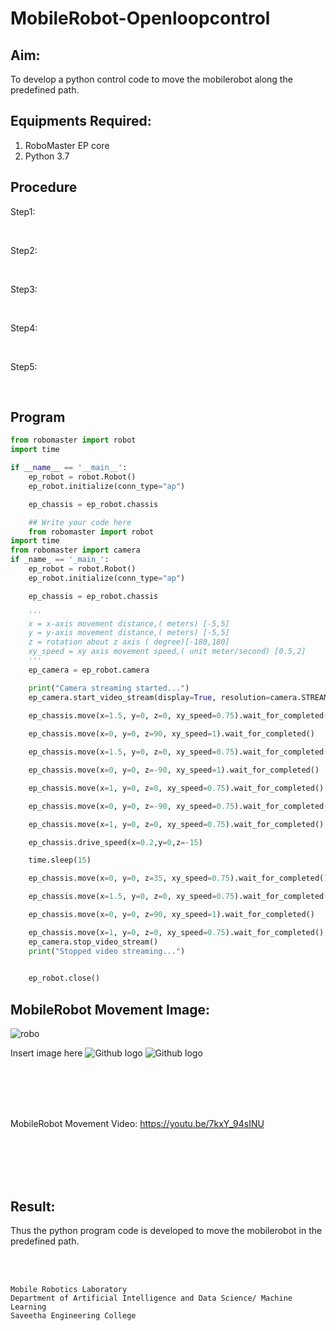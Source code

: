 # MobileRobot-Openloopcontrol
## Aim:

To develop a python control code to move the mobilerobot along the predefined path.

## Equipments Required:
1. RoboMaster EP core
2. Python 3.7

## Procedure

Step1:

<br/>

Step2:

<br/>

Step3:

<br/>

Step4:

<br/>

Step5:

<br/>

## Program
```python
from robomaster import robot
import time

if __name__ == '__main__':
    ep_robot = robot.Robot()
    ep_robot.initialize(conn_type="ap")

    ep_chassis = ep_robot.chassis

    ## Write your code here
    from robomaster import robot
import time
from robomaster import camera
if _name_ == '_main_':
    ep_robot = robot.Robot()
    ep_robot.initialize(conn_type="ap")

    ep_chassis = ep_robot.chassis

    '''
    x = x-axis movement distance,( meters) [-5,5]
    y = y-axis movement distance,( meters) [-5,5]
    z = rotation about z axis ( degree)[-180,180]
    xy_speed = xy axis movement speed,( unit meter/second) [0.5,2]
    '''
    ep_camera = ep_robot.camera

    print("Camera streaming started...")
    ep_camera.start_video_stream(display=True, resolution=camera.STREAM_360P)    
    
    ep_chassis.move(x=1.5, y=0, z=0, xy_speed=0.75).wait_for_completed()

    ep_chassis.move(x=0, y=0, z=90, xy_speed=1).wait_for_completed()

    ep_chassis.move(x=1.5, y=0, z=0, xy_speed=0.75).wait_for_completed()

    ep_chassis.move(x=0, y=0, z=-90, xy_speed=1).wait_for_completed()

    ep_chassis.move(x=1, y=0, z=0, xy_speed=0.75).wait_for_completed()

    ep_chassis.move(x=0, y=0, z=-90, xy_speed=0.75).wait_for_completed()

    ep_chassis.move(x=1, y=0, z=0, xy_speed=0.75).wait_for_completed()

    ep_chassis.drive_speed(x=0.2,y=0,z=-15)

    time.sleep(15)

    ep_chassis.move(x=0, y=0, z=35, xy_speed=0.75).wait_for_completed()

    ep_chassis.move(x=1.5, y=0, z=0, xy_speed=0.75).wait_for_completed()

    ep_chassis.move(x=0, y=0, z=90, xy_speed=1).wait_for_completed()

    ep_chassis.move(x=1, y=0, z=0, xy_speed=0.75).wait_for_completed()
    ep_camera.stop_video_stream()
    print("Stopped video streaming...")
    

    ep_robot.close()

```

## MobileRobot Movement Image:

![robo](./img/robomaster.png)

Insert image here
![Github logo](sam.jpg)
![Github logo](sam2.jpg)

<br/>
<br/>
<br/>
<br/>

 MobileRobot Movement Video: https://youtu.be/7kxY_94sINU

<br/>
<br/>
<br/>
<br/>

## Result:
Thus the python program code is developed to move the mobilerobot in the predefined path.


<br/>
<br/>

```
Mobile Robotics Laboratory
Department of Artificial Intelligence and Data Science/ Machine Learning
Saveetha Engineering College
```
